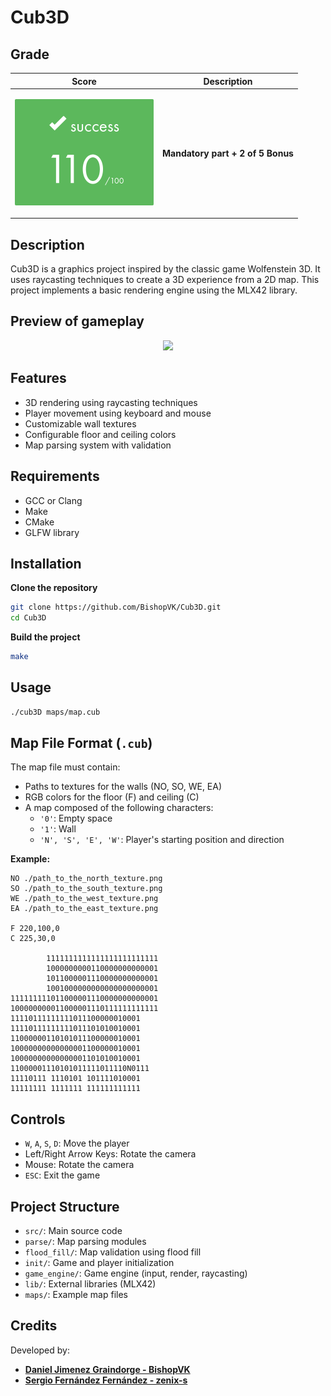 # Cub3D

## Grade

| **Score** | **Description** |
| --------- | ----- |
| <p align="center"><img width="222px" alt="170px" src="https://github.com/BishopVK/Cub3D/blob/main/img/Score_110.png"></p> | **Mandatory part + 2 of 5 Bonus**   |

## Description
Cub3D is a graphics project inspired by the classic game Wolfenstein 3D. It uses raycasting techniques to create a 3D experience from a 2D map. This project implements a basic rendering engine using the MLX42 library.

## Preview of gameplay

<p align="center">
<img src="https://github.com/BishopVK/Cub3D/blob/main/img/Cub3D-800x600.gif">
</p>

## Features
- 3D rendering using raycasting techniques  
- Player movement using keyboard and mouse  
- Customizable wall textures  
- Configurable floor and ceiling colors  
- Map parsing system with validation  

## Requirements
- GCC or Clang  
- Make  
- CMake  
- GLFW library  

## Installation

**Clone the repository**
```bash
git clone https://github.com/BishopVK/Cub3D.git  
cd Cub3D
```

**Build the project**
```bash
make
```

## Usage
```bash
./cub3D maps/map.cub
```

## Map File Format (`.cub`)
The map file must contain:

- Paths to textures for the walls (NO, SO, WE, EA)  
- RGB colors for the floor (F) and ceiling (C)  
- A map composed of the following characters:  
  - `'0'`: Empty space  
  - `'1'`: Wall  
  - `'N', 'S', 'E', 'W'`: Player's starting position and direction  

**Example:**
```
NO ./path_to_the_north_texture.png  
SO ./path_to_the_south_texture.png  
WE ./path_to_the_west_texture.png  
EA ./path_to_the_east_texture.png  

F 220,100,0  
C 225,30,0  

        1111111111111111111111111  
        1000000000110000000000001  
        1011000001110000000000001  
        1001000000000000000000001  
111111111011000001110000000000001  
100000000011000001110111111111111  
11110111111111011100000010001  
11110111111111011101010010001  
11000000110101011100000010001  
10000000000000001100000010001  
10000000000000001101010010001  
11000001110101011111011110N0111  
11110111 1110101 101111010001  
11111111 1111111 111111111111  
```

## Controls
- `W`, `A`, `S`, `D`: Move the player  
- Left/Right Arrow Keys: Rotate the camera  
- Mouse: Rotate the camera  
- `ESC`: Exit the game  

## Project Structure
- `src/`: Main source code  
- `parse/`: Map parsing modules  
- `flood_fill/`: Map validation using flood fill  
- `init/`: Game and player initialization  
- `game_engine/`: Game engine (input, render, raycasting)  
- `lib/`: External libraries (MLX42)  
- `maps/`: Example map files  

## Credits
Developed by:

- **[Daniel Jimenez Graindorge - BishopVK](https://github.com/BishopVK)**
- **[Sergio Fernández Fernández - zenix-s](https://github.com/zenix-s)**